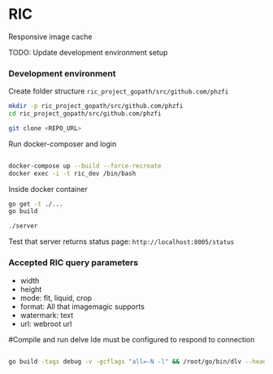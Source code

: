 # RIC
Responsive image cache

TODO: Update development environment setup



### Development environment

Create folder structure `ric_project_gopath/src/github.com/phzfi`
```bash
mkdir -p ric_project_gopath/src/github.com/phzfi
cd ric_project_gopath/src/github.com/phzfi

git clone <REPO_URL>

```

Run docker-composer and login
```bash

docker-compose up --build --force-recreate
docker exec -i -t ric_dev /bin/bash
```

Inside docker container
```bash
go get -t ./...
go build

./server

```

Test that server returns status page:
`http://localhost:8005/status`

### Accepted RIC query parameters

* width
* height
* mode: fit, liquid, crop
* format: All that imagemagic supports
* watermark: text
* url: webroot url



#Compile and run delve
Ide must be configured to respond to connection
```bash

go build -tags debug -v -gcflags "all=-N -l" && /root/go/bin/dlv --headless --listen=:40000 --api-version=2 exec ./server

```
